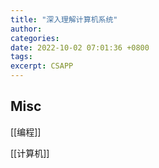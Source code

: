 ```yaml
---
title: "深入理解计算机系统"
author: 
categories: 
date: 2022-10-02 07:01:36 +0800
tags: 
excerpt: CSAPP
---
```












## Misc

[[编程]]

[[计算机]]



